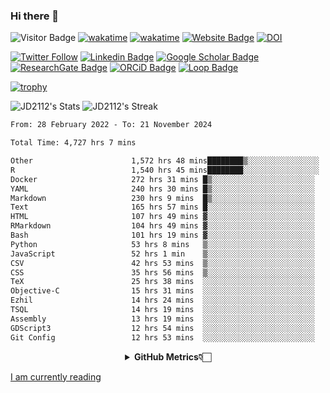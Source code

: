 ### Hi there 👋
![Visitor Badge](https://visitor-badge.laobi.icu/badge?page_id=JD2112.JD2112)
[![wakatime](https://github.com/JD2112/JD2112/actions/workflows/waka-readme.yml/badge.svg)](https://github.com/JD2112/JD2112/actions/workflows/waka-readme.yml)
[![wakatime](https://wakatime.com/badge/user/fe95275f-909a-4147-a45d-624981173898.svg)](https://wakatime.com/@fe95275f-909a-4147-a45d-624981173898)
[![Website Badge](https://img.shields.io/badge/website-informational?style=flat-square)](http://jyotirmoydas.netlify.app)
[![DOI](https://zenodo.org/badge/668165851.svg)](https://zenodo.org/doi/10.5281/zenodo.11104069)

[![Twitter Follow](https://img.shields.io/twitter/follow/jyotirmoy21?style=social)](https://twitter.com/jyotirmoy21)
[![Linkedin Badge](https://img.shields.io/badge/-jyotirmoy-blue?style=plastic&logo=Linkedin&logoColor=white&link=https://www.linkedin.com/in/dasjyotirmoy/)](https://www.linkedin.com/in/dasjyotirmoy/)
[![Google Scholar Badge](https://img.shields.io/badge/-jyotirmoy-blue?style=plastic&logo=GoogleScholar&logoColor=white&link=https://scholar.google.se/citations?user=IMBYOv8AAAAJ&hl=en)](https://scholar.google.se/citations?user=IMBYOv8AAAAJ&hl=en)
[![ResearchGate Badge](https://img.shields.io/badge/-jyotirmoy-cyan?style=plastic&logo=ResearchGate&logoColor=white&link=https://www.researchgate.net/profile/Jyotirmoy-Das-3)](https://www.researchgate.net/profile/Jyotirmoy-Das-3)
[![ORCiD Badge](https://img.shields.io/badge/-jyotirmoy-green?style=plastic&logo=orcid&logoColor=white&link=https://orcid.org/0000-0002-5649-4658)](https://orcid.org/0000-0002-5649-4658)
[![Loop Badge](https://img.shields.io/badge/-jyotirmoy-orange?style=plastic&logo=Loop&logoColor=white&link=https://loop.frontiersin.org/people/1519976/overview)](https://loop.frontiersin.org/people/1519976/overview)

[![trophy](https://github-profile-trophy.vercel.app/?username=JD2112)](https://github.com/ryo-ma/github-profile-trophy)

<!--
**JD2112/JD2112** is a ✨ _special_ ✨ repository because its `README.md` (this file) appears on your GitHub profile.

Here are some ideas to get you started:

- 🔭 I’m currently working on ...
- 🌱 I’m currently learning ...
- 👯 I’m looking to collaborate on ...
- 🤔 I’m looking for help with ...
- 💬 Ask me about ...
- 📫 How to reach me: ...
- 😄 Pronouns: ...
- ⚡ Fun fact: ...
![JD2112's Top Languages](https://github-readme-stats.vercel.app/api/top-langs/?username=JD2112&theme=vue-dark&show_icons=true&hide_border=true&layout=compact)
-->
![JD2112's Stats](https://github-readme-stats.vercel.app/api?username=JD2112&theme=vue-dark&show_icons=true&hide_border=true&count_private=true)
![JD2112's Streak](https://github-readme-streak-stats.herokuapp.com/?user=JD2112&theme=vue-dark&hide_border=true)





<!--START_SECTION:waka-->

```txt
From: 28 February 2022 - To: 21 November 2024

Total Time: 4,727 hrs 7 mins

Other                      1,572 hrs 48 mins████████▒░░░░░░░░░░░░░░░░   33.27 %
R                          1,540 hrs 45 mins████████░░░░░░░░░░░░░░░░░   32.59 %
Docker                     272 hrs 31 mins █▒░░░░░░░░░░░░░░░░░░░░░░░   05.77 %
YAML                       240 hrs 30 mins █▒░░░░░░░░░░░░░░░░░░░░░░░   05.09 %
Markdown                   230 hrs 9 mins  █▒░░░░░░░░░░░░░░░░░░░░░░░   04.87 %
Text                       165 hrs 57 mins █░░░░░░░░░░░░░░░░░░░░░░░░   03.51 %
HTML                       107 hrs 49 mins ▓░░░░░░░░░░░░░░░░░░░░░░░░   02.28 %
RMarkdown                  104 hrs 49 mins ▓░░░░░░░░░░░░░░░░░░░░░░░░   02.22 %
Bash                       101 hrs 19 mins ▓░░░░░░░░░░░░░░░░░░░░░░░░   02.14 %
Python                     53 hrs 8 mins   ▒░░░░░░░░░░░░░░░░░░░░░░░░   01.12 %
JavaScript                 52 hrs 1 min    ▒░░░░░░░░░░░░░░░░░░░░░░░░   01.10 %
CSV                        42 hrs 53 mins  ▒░░░░░░░░░░░░░░░░░░░░░░░░   00.91 %
CSS                        35 hrs 56 mins  ▒░░░░░░░░░░░░░░░░░░░░░░░░   00.76 %
TeX                        25 hrs 38 mins  ░░░░░░░░░░░░░░░░░░░░░░░░░   00.54 %
Objective-C                15 hrs 31 mins  ░░░░░░░░░░░░░░░░░░░░░░░░░   00.33 %
Ezhil                      14 hrs 24 mins  ░░░░░░░░░░░░░░░░░░░░░░░░░   00.30 %
TSQL                       14 hrs 19 mins  ░░░░░░░░░░░░░░░░░░░░░░░░░   00.30 %
Assembly                   13 hrs 19 mins  ░░░░░░░░░░░░░░░░░░░░░░░░░   00.28 %
GDScript3                  12 hrs 54 mins  ░░░░░░░░░░░░░░░░░░░░░░░░░   00.27 %
Git Config                 12 hrs 53 mins  ░░░░░░░░░░░░░░░░░░░░░░░░░   00.27 %
```

<!--END_SECTION:waka-->

<div align="center">
    <details>
        <summary><b>GitHub Metrics👇🏻</b></summary>
    <br>
        
[Get Details](https://metrics.lecoq.io/insights/JD2112)
    </details>
</div>

<a target="_blank" href="https://www.goodreads.com/user/show/21242415-jyotirmoy-das">I am currently reading</a>


